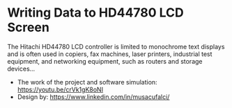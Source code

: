 # Writing Data to HD44780 LCD Screen

  The Hitachi HD44780 LCD controller is limited to monochrome text displays and is often used in copiers, fax machines, laser printers, industrial test equipment, and networking equipment, such as routers and storage devices...

- The work of the project and software simulation: https://youtu.be/crVk1gK8oNI
- Design by: https://www.linkedin.com/in/musacufalci/
